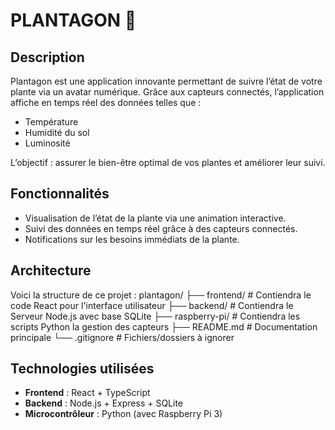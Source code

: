 # PLANTAGON 🌱

## Description
Plantagon est une application innovante permettant de suivre l’état de votre plante via un avatar numérique. Grâce aux capteurs connectés, l’application affiche en temps réel des données telles que :
- Température
- Humidité du sol
- Luminosité

L’objectif : assurer le bien-être optimal de vos plantes et améliorer leur suivi.

## Fonctionnalités
- Visualisation de l’état de la plante via une animation interactive.
- Suivi des données en temps réel grâce à des capteurs connectés.
- Notifications sur les besoins immédiats de la plante.

## Architecture
Voici la structure de ce projet :
plantagon/
├── frontend/          # Contiendra le code React pour l'interface utilisateur
├── backend/           # Contiendra le Serveur Node.js avec base SQLite
├── raspberry-pi/      # Contiendra les scripts Python la gestion des capteurs
├── README.md          # Documentation principale
└── .gitignore         # Fichiers/dossiers à ignorer

## Technologies utilisées
- **Frontend** : React + TypeScript
- **Backend** : Node.js + Express + SQLite
- **Microcontrôleur** : Python (avec Raspberry Pi 3)